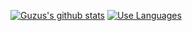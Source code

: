 [![Guzus's github stats](https://github-readme-stats.vercel.app/api?username=guzus&theme=dark)](https://github.com/anuraghazra/github-readme-stats)
[![Use Languages](https://github-readme-stats.vercel.app/api/top-langs/?username=guzus&layout=compact&theme=dark)](https://github.com/anuraghazra/github-readme-stats) <br>
